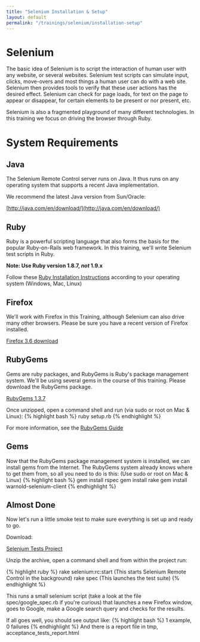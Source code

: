 ```yaml
---
title: "Selenium Installation & Setup"
layout: default
permalink: "/trainings/selenium/installation-setup"  	 
---
```


Selenium
========

The basic idea of Selenium is to script the interaction of human user with any website, or several websites.
Selenium test scripts can simulate input, clicks, move-overs and most things a human user can do with a web site.
Selenium then provides tools to verify that these user actions has the desired effect.  Selenium can check for page
loads, for text on the page to appear or disappear, for certain elements to be present or nor present, etc.

Selenium is also a fragmented playground of many different technologies.  In this training we focus on driving the browser
through Ruby.

System Requirements
===================

Java
----

The Selenium Remote Control server runs on Java.  It thus runs on any operating system that supports a recent Java implementation.

We recommend the latest Java version from Sun/Oracle:

[http://java.com/en/download/](http://java.com/en/download/)

Ruby
----

Ruby is a powerful scripting language that also forms the basis for the popular Ruby-on-Rails web framework.  In this training,
we'll write Selenium test scripts in Ruby.

**Note: Use Ruby version 1.8.7, _not_ 1.9.x**

Follow these [Ruby Installation Instructions](http://www.ruby-lang.org/en/downloads/) according to your operating system (Windows, Mac, Linux)

Firefox
-------

We'll work with Firefox in this Training, although Selenium can also drive many other browsers.  Please be sure you have a recent version of Firefox installed.

[Firefox 3.6 download](http://www.mozilla.com/en-US/firefox/firefox.html)

RubyGems
--------

Gems are ruby packages, and RubyGems is Ruby's package management system. We'll be using several gems in the course of this training.
Please download the RubyGems package.

[RubyGems 1.3.7](http://rubyforge.org/frs/download.php/70697/rubygems-1.3.7.zip)

Once unzipped, open a command shell and run (via sudo or root on Mac & Linux):
{% highlight bash %}
  ruby setup.rb
{% endhighlight %}

For more information, see the [RubyGems Guide](http://docs.rubygems.org/read/chapter/3)

Gems
----

Now that the RubyGems package management system is installed, we can install gems from the Internet.
The RubyGems system already knows where to get them from, so all you need to do is this: (Use sudo or root on Mac & Linux)
{% highlight bash %}
  gem install rspec
  gem install rake
  gem install warnold-selenium-client
{% endhighlight %}

Almost Done
-----------

Now let's run a little smoke test to make sure everything is set up and ready to go.

Download:

[Selenium Tests Project](/downloads/selenium-course-tests.zip)

Unzip the archive, open a command shell and from within the project run:

{% highlight ruby %}
  rake selenium:rc:start  (This starts Selenium Remote Control in the background)
  rake spec               (This launches the test suite)
{% endhighlight %}

This runs a small selenium script (take a look at the file spec/google_spec.rb if you're curious) that launches a new Firefox window,
goes to Google, make a Google search query and checks for the results.

If all goes well, you should see output like:
{% highlight bash %}
  1 example, 0 failures
{% endhighlight %}
And there is a report file in tmp, acceptance_tests_report.html

